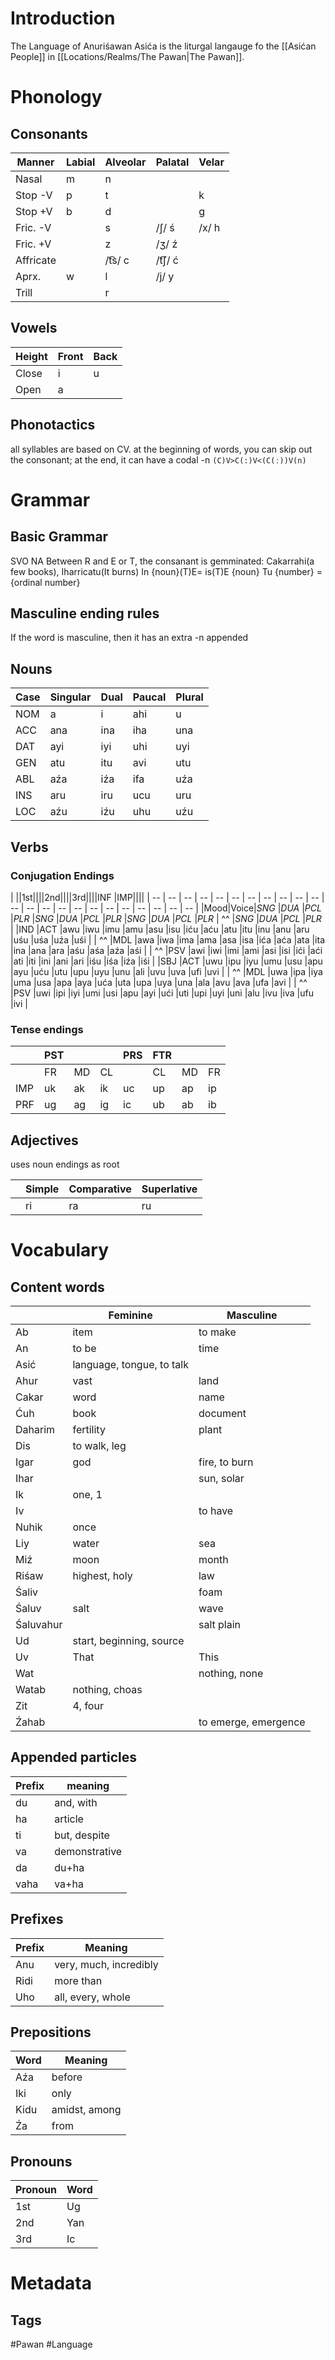 # Introduction
The Language of Anuriśawan Asića is the liturgal langauge fo the [[Asićan People]] in [[Locations/Realms/The Pawan|The Pawan]].
# Phonology
## Consonants

| Manner |Labial|Alveolar|Palatal|Velar|
| -- | -- | -- | -- | -- |
| Nasal | m | n |
| Stop -V | p | t | | k |
| Stop +V | b | d | | g |
| Fric. -V | | s | /ʃ/ ś | /x/ h |
| Fric. +V | | z | /ʒ/ ź |
| Affricate | | /t͡s/ c | /t͡ʃ/ ć |
| Aprx. | w | l | /j/ y |
| Trill | | r |
## Vowels

| Height | Front | Back |
| -- | -- | -- |
| Close | i | u |
| Open | a |
## Phonotactics
all syllables are based on CV. at the beginning of words, you can skip out the consonant; at the end, it can have a codal -n
`(C)V>C(:)V<(C(ː))V(n)`
# Grammar
## Basic Grammar
SVO
NA
Between R and E or T, the consanant is gemminated: Cakarrahi(a few books), Iharricatu(It burns)
In {noun}(T)E= is(T)E {noun}
Tu {number} = {ordinal number}
## Masculine ending rules
If the word is masculine, then it has an extra -n appended
## Nouns

| Case | Singular | Dual | Paucal | Plural |
| -- | -- | -- | -- | -- |
|NOM|a   |i   |ahi |u   |
|ACC|ana |ina |iha |una |
|DAT|ayi |iyi |uhi |uyi |
|GEN|atu |itu |avi |utu |
|ABL|aźa |iźa |ifa |uźa |
|INS|aru |iru |ucu |uru |
|LOC|aźu |iźu |uhu |uźu |
## Verbs
### Conjugation Endings

| ||1st||||2nd||||3rd||||INF |IMP||||
| -- | -- | -- | -- | -- | -- | -- | -- | -- | -- | -- | -- | -- | -- | -- | -- | -- | -- | -- | -- | -- | -- | -- |
|Mood|Voice|*SNG* |*DUA* |*PCL* |*PLR* |*SNG* |*DUA* |*PCL* |*PLR* |*SNG* |*DUA* |*PCL* |*PLR* | ^^ |*SNG* |*DUA* |*PCL* |*PLR* |
|IND |ACT  |awu |iwu |imu |amu |asu |isu |iću |aću |atu |itu |inu |anu |aru |uśu |uśa |uźa |uśi |
| ^^ |MDL  |awa |iwa |ima |ama |asa |isa |ića |aća |ata |ita |ina |ana |ara |aśu |aśa |aźa |aśi |
| ^^ |PSV  |awi |iwi |imi |ami |asi |isi |ići |aći |ati |iti |ini |ani |ari |iśu |iśa |iźa |iśi |
|SBJ |ACT  |uwu |ipu |iyu |umu |usu |apu |ayu |uću |utu |upu |uyu |unu |ali |uvu |uva |ufi |uvi |
| ^^ |MDL  |uwa |ipa |iya |uma |usa |apa |aya |uća |uta |upa |uya |una |ala |avu |ava |ufa |avi |
| ^^ |PSV  |uwi |ipi |iyi |umi |usi |apu |ayi |ući |uti |upi |uyi |uni |alu |ivu |iva |ufu |ivi |
### Tense endings

|  |PST|||PRS|FTR|||
| -- | -- | -- | -- | -- | -- | -- | -- |
|   |FR |MD |CL |   |CL |MD |FR |
|IMP|uk |ak |ik |uc |up |ap |ip |
|PRF|ug |ag |ig |ic |ub |ab |ib |
## Adjectives
uses noun endings as root

| | Simple | Comparative | Superlative |
| -- | -- | -- | -- |
| | ri | ra | ru |
# Vocabulary
## Content words

| | Feminine | Masculine |
| -- | -- | -- |
|Ab         |item                      |to make                     |
|An         |to be                     |time                        |
|Asić       |language, tongue, to talk |                            |
|Ahur       |vast                      |land                        |
|Cakar      |word                      |name                        |
|Ćuh        |book                      |document                    |
|Daharim    |fertility                 |plant                       |
|Dis        |to walk, leg              |                            |
|Igar       |god                       |fire, to burn               |
|Ihar       |                          |sun, solar                  |
|Ik         |one, 1                    |                            |
|Iv         |                          |to have                     |
|Nuhik      |once                      |                            |
|Liy        |water                     |sea                         |
|Miź        |moon                      |month                       |
|Riśaw      |highest, holy             |law                         |
|Śaliv      |                          |foam                        |
|Śaluv      |salt                      |wave                        |
|Śaluvahur  |                          |salt plain                  |
|Ud         |start, beginning, source  |                            |
|Uv         |That                      |This                        |
|Wat        |                          |nothing, none               |
|Watab      |nothing, choas            |                            |
|Zit        |4, four                   |                            |
|Źahab      |                          |to emerge, emergence        |
## Appended particles

| Prefix | meaning |
| -- | -- |
|du   |and, with         |
|ha   |article           |
|ti   |but, despite      |
|va   |demonstrative     |
|da   |du+ha             |
|vaha |va+ha             |
## Prefixes

|Prefix|Meaning|
| -- | -- |
|Anu  |very, much, incredibly  |
|Ridi |more than               |
|Uho  |all, every, whole       |
## Prepositions

| Word | Meaning |
| -- | -- |
|Aźa  |before          |
|Iki  |only            |
|Kidu |amidst, among   |
|Źa   |from            |
## Pronouns

| Pronoun |  Word |
| -- | -- |
|1st |Ug  |
|2nd |Yan |
|3rd |Ic  |
# Metadata
## Tags
#Pawan #Language 